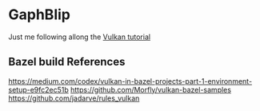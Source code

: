 # GaphBlip

Just me following allong the [Vulkan tutorial](https://vulkan-tutorial.com/Drawing_a_triangle/Setup/Logical_device_and_queues)

## Bazel build References
https://medium.com/codex/vulkan-in-bazel-projects-part-1-environment-setup-e9fc2ec51b
https://github.com/Morfly/vulkan-bazel-samples
https://github.com/jadarve/rules_vulkan


